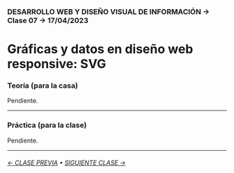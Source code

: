 ### DESARROLLO WEB Y DISEÑO VISUAL DE INFORMACIÓN → Clase 07 → 17/04/2023


# Gráficas y datos en diseño web responsive: SVG

### Teoría (para la casa)

Pendiente.

- - - - - - - - - - - - - - 

### Práctica (para la clase)

Pendiente.

- - - - - - - 

###### [← CLASE PREVIA](https://github.com/profesorfaco/dno097-2024/tree/main/clase-06) • [SIGUIENTE CLASE →](https://github.com/profesorfaco/dno097-2024/tree/main/clase-08)
